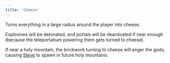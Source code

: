 ```yaml
---
title: 'Cheese'
---
```


Turns everything in a large radius around the player into cheese.

Explosives will be detonated, and portals will be deactivated if near enough (because the teleportatium powering them gets turned to cheese).

If near a holy mountain, the brickwork turning to cheese will anger the gods, causing [Steve](https://noita.wiki.gg/wiki/Stevari) to spawn in future holy mountains.
